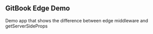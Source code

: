 ## GitBook Edge Demo

Demo app that shows the difference between edge middleware and getServerSideProps
